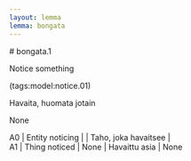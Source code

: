 ```yaml
---
layout: lemma
lemma: bongata
---
```


<div class="sense">
# <span class="sensename">bongata.1</span>

<span class="description">Notice something</span>

(tags:model:notice.01)

<span class="description">Havaita, huomata jotain</span>

None

A0 | Entity noticing |   | Taho, joka havaitsee |  
A1 | Thing noticed | None | Havaittu asia | None

</div>

